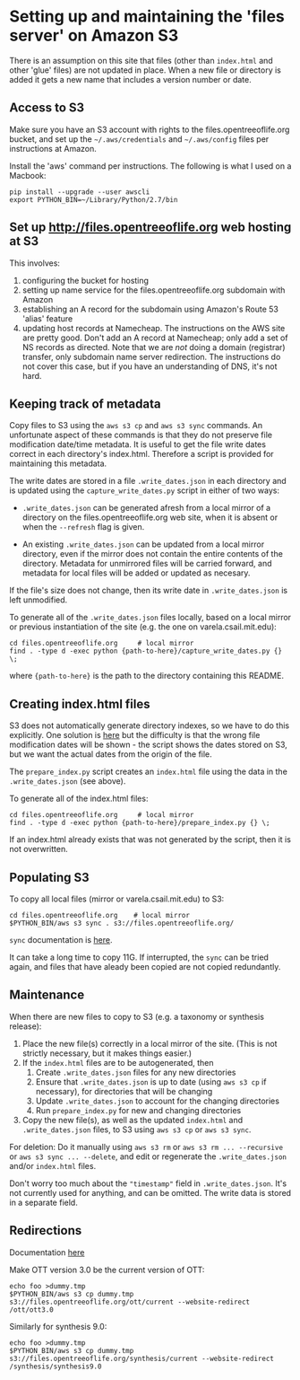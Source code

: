 # Setting up and maintaining the 'files server' on Amazon S3

There is an assumption on this site that files (other than
`index.html` and other 'glue' files) are not updated in place.  When a
new file or directory is added it gets a new name that includes a
version number or date.

## Access to S3

Make sure you have an S3 account with rights to the
files.opentreeoflife.org bucket, and set up the `~/.aws/credentials`
and `~/.aws/config` files per instructions at Amazon.

Install the 'aws' command per instructions.  The following is what I
used on a Macbook:

```
pip install --upgrade --user awscli  
export PYTHON_BIN=~/Library/Python/2.7/bin
```

## Set up http://files.opentreeoflife.org web hosting at S3

This involves:
 1. configuring the bucket for hosting
 1. setting up name service for the files.opentreeoflife.org subdomain
    with Amazon
 1. establishing an A record for the subdomain using Amazon's Route 53
    'alias' feature
 1. updating host records at Namecheap.
The instructions on the AWS site are pretty good.
Don't add an A record at Namecheap; only add a set of NS records as
directed.  Note that we are _not_ doing a domain (registrar) transfer, only
subdomain name server redirection.  The instructions do not cover this
case, but if you have an understanding of DNS, it's not hard.

## Keeping track of metadata

Copy files to S3 using the `aws s3 cp` and `aws s3 sync` commands.
An unfortunate aspect of these commands is that
they do not preserve file modification date/time metadata.  It is
useful to get the file write dates correct in each directory's
index.html.  Therefore a script is provided for maintaining this
metadata.

The write dates are stored in a file `.write_dates.json` in each
directory and is updated using the `capture_write_dates.py` script in
either of two ways:

 * `.write_dates.json` can be generated afresh from a local mirror of
   a directory on the files.opentreeoflife.org web site, when it is
   absent or when the `--refresh` flag is given.

 * An existing `.write_dates.json` can be updated from a local mirror
   directory, even if the mirror does not contain the entire contents
   of the directory.  Metadata for unmirrored files will be carried
   forward, and metadata for local files will be added or updated as
   necesary.

If the file's size does not change, then its write date in
`.write_dates.json` is left unmodified.

To generate all of the `.write_dates.json` files locally, based on a
local mirror or previous instantiation of the site (e.g. the one on
varela.csail.mit.edu):

```
cd files.opentreeoflife.org     # local mirror  
find . -type d -exec python {path-to-here}/capture_write_dates.py {} \;
```

where `{path-to-here}` is the path to the directory containing this
README.

## Creating index.html files

S3 does not automatically generate directory indexes, so we have to do
this explicitly.  One solution is
[here](https://github.com/rufuspollock/s3-bucket-listing) but the
difficulty is that the wrong file modification dates will be
shown - the script shows the dates stored on S3, but we want the
actual dates from the origin of the file.

The `prepare_index.py` script creates an `index.html` file using the
data in the `.write_dates.json` (see above).

To generate all of the index.html files:

```
cd files.opentreeoflife.org     # local mirror  
find . -type d -exec python {path-to-here}/prepare_index.py {} \;
```

If an index.html already exists that was not generated by the script,
then it is not overwritten.

## Populating S3

To copy all local files (mirror or varela.csail.mit.edu) to S3:

```
cd files.opentreeoflife.org    # local mirror  
$PYTHON_BIN/aws s3 sync . s3://files.opentreeoflife.org/
```

`sync` documentation is [here](http://docs.aws.amazon.com/cli/latest/reference/s3/sync.html).

It can take a long time to copy 11G.
If interrupted, the `sync` can be tried again, and files that have aleady
been copied are not copied redundantly.

## Maintenance

When there are new files to copy to S3 (e.g. a taxonomy or synthesis
release):

1. Place the new file(s) correctly in a local mirror of the site.
   (This is not strictly necessary, but it makes things easier.)
1. If the `index.html` files are to be autogenerated, then 
    1. Create `.write_dates.json` files for any new directories
    1. Ensure that `.write_dates.json` is up to date (using `aws s3
       cp` if necessary), for directories that will be changing
    1. Update `.write_dates.json` to account for the changing directories
    1. Run `prepare_index.py` for new and changing directories
1. Copy the new file(s), as well as the updated `index.html` and
  `.write_dates.json` files, to S3 using `aws s3 cp` or `aws s3 sync`.

For deletion: Do it manually using `aws s3 rm` or `aws s3 rm ...
--recursive` or `aws s3 sync ... --delete`, and edit or
regenerate the `.write_dates.json` and/or `index.html` files.

Don't worry too much about the `"timestamp"` field in `.write_dates.json`.
It's not currently used for anything, and can be omitted.
The write data is stored in a separate field.

## Redirections

Documentation [here](http://docs.aws.amazon.com/AmazonS3/latest/dev/how-to-page-redirect.html)

Make OTT version 3.0 be the current version of OTT:

```
echo foo >dummy.tmp  
$PYTHON_BIN/aws s3 cp dummy.tmp s3://files.opentreeoflife.org/ott/current --website-redirect /ott/ott3.0
```

Similarly for synthesis 9.0:

```
echo foo >dummy.tmp  
$PYTHON_BIN/aws s3 cp dummy.tmp s3://files.opentreeoflife.org/synthesis/current --website-redirect /synthesis/synthesis9.0
```

